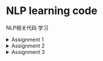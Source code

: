 # NLP learning code
NLP相关代码 学习

<details>
<summary>Assignment 1</summary>

* 定义语法，建立句子生成器   
* 由豆瓣影评训练语言模型，评估上面生成的句子   

</details>

<details>
 <summary>Assignment 2 </summary>

* 爬虫，爬取北京地铁数据
* 得到地铁数据，构建地铁网路  
* 用不同的搜索方式对地铁网路进行搜索（DFS BFS） 

</details>

<details>
<summary>Assignment 3</summary>

* 由sklearn得到Boston房价  
* 随机生成参数法，拟合房价  
* 给予一定方向后，拟合房价  
* 梯度下降法，拟合房价  
* 改变Loss函数后，拟合房价  
* 动态规划，解决切管子问题  
* 解析edit distance的解法（solution）
 
</details>
